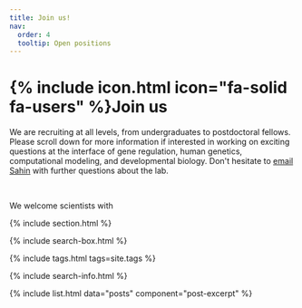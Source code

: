 ```yaml
---
title: Join us!
nav:
  order: 4
  tooltip: Open positions
---
```


# {% include icon.html icon="fa-solid fa-users" %}Join us

We are recruiting at all levels, from undergraduates to postdoctoral fellows. Please scroll down for more information if interested in working on exciting questions at the interface of gene regulation, human genetics, computational modeling, and developmental biology. Don't hesitate to <a href="mailto:sahin.naqvi@gmail.com">email Sahin</a>  with further questions about the lab.

<br>

We welcome scientists with 

{% include section.html %}

{% include search-box.html %}

{% include tags.html tags=site.tags %}

{% include search-info.html %}

{% include list.html data="posts" component="post-excerpt" %}
